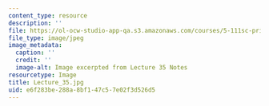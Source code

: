 ```yaml
---
content_type: resource
description: ''
file: https://ol-ocw-studio-app-qa.s3.amazonaws.com/courses/5-111sc-principles-of-chemical-science-fall-2014/e6f283be288a8bf147c57e02f3d526d5_Lecture_35.jpg
file_type: image/jpeg
image_metadata:
  caption: ''
  credit: ''
  image-alt: Image excerpted from Lecture 35 Notes
resourcetype: Image
title: Lecture_35.jpg
uid: e6f283be-288a-8bf1-47c5-7e02f3d526d5
---
```

